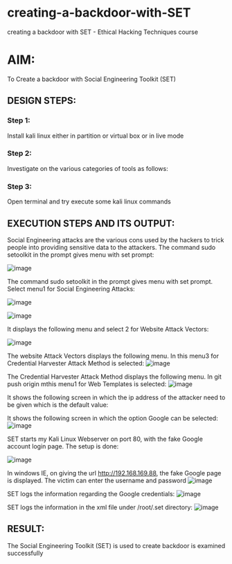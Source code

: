 # creating-a-backdoor-with-SET
creating a backdoor with SET - Ethical Hacking Techniques course

# AIM:
To Create a backdoor with Social Engineering Toolkit (SET)

## DESIGN STEPS:

### Step 1:

Install kali linux either in partition or virtual box or in live mode


### Step 2:

Investigate on the various categories of tools as follows:

### Step 3:

Open terminal and try execute some kali linux commands

## EXECUTION STEPS AND ITS OUTPUT:
Social Engineering attacks are the various cons used by the hackers to trick people into providing sensitive data to the attackers. 
The command sudo setoolkit in the prompt gives menu with set prompt:

![image](https://github.com/user-attachments/assets/adf3577b-1b9e-4d8d-8034-2a764cc2cb86)

The command sudo setoolkit in the prompt gives menu with set prompt. Select menu1 for Social Engineering Attacks:

![image](https://github.com/user-attachments/assets/35fb5e97-0cc6-4515-b5fd-fed6935e0a63)

![image](https://github.com/user-attachments/assets/44d889c2-b21a-47f4-98a5-2dc567f95c24)





It displays the following menu and select 2 for Website Attack Vectors:

![image](https://github.com/user-attachments/assets/cedb45c9-01ab-43d1-bb0b-d609b83a60bc)



The website Attack Vectors displays the following menu. In this menu3 for Credential Harvester Attack Method is selected:
![image](https://github.com/user-attachments/assets/d230f0b7-985a-4e37-abfc-ca2822471269)


The Credential Harvester Attack Method displays the following menu. In git push origin mthis menu1 for Web Templates is selected:
![image](https://github.com/user-attachments/assets/b204e2fb-262c-4ecd-a3ad-a64947e41153)


It shows the following screen in which the ip address of the attacker need to be given which is the default value:

It shows the following screen in which the option Google can be selected:
![image](https://github.com/user-attachments/assets/daeb7dad-81f2-445b-bbbb-76b6eae5c83b)



SET starts my Kali Linux Webserver on port 80, with the fake Google account login page. The setup is done:

![image](https://github.com/user-attachments/assets/82d92cd5-a5b7-4c9a-8090-31dd0596157e)


In windows IE, on giving the url http://192.168.169.88, the fake Google page is displayed. The victim can enter the username and password
![image](https://github.com/user-attachments/assets/bbe2cd35-6170-49df-b6b8-5a929ab8f24e)



SET logs the information regarding the Google credentials:
![image](https://github.com/user-attachments/assets/cd4b4c80-ed17-4270-90cf-12daf6d9c441)

SET logs the information in the xml file under /root/.set directory:
![image](https://github.com/user-attachments/assets/2ddee83c-b8ad-4e56-bfa3-289a62a28074)

## RESULT:
The Social Engineering Toolkit (SET) is used to create backdoor is  examined successfully
